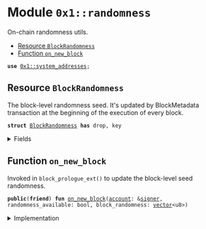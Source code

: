 
<a id="0x1_randomness"></a>

# Module `0x1::randomness`

On-chain randomness utils.


-  [Resource `BlockRandomness`](#0x1_randomness_BlockRandomness)
-  [Function `on_new_block`](#0x1_randomness_on_new_block)


<pre><code><b>use</b> <a href="system_addresses.md#0x1_system_addresses">0x1::system_addresses</a>;
</code></pre>



<a id="0x1_randomness_BlockRandomness"></a>

## Resource `BlockRandomness`

The block-level randomness seed.
It's updated by BlockMetadata transaction at the beginning of the execution of every block.


<pre><code><b>struct</b> <a href="randomness.md#0x1_randomness_BlockRandomness">BlockRandomness</a> <b>has</b> drop, key
</code></pre>



<details>
<summary>Fields</summary>


<dl>
<dt>
<code>block_randomness: <a href="../../aptos-stdlib/../move-stdlib/doc/vector.md#0x1_vector">vector</a>&lt;u8&gt;</code>
</dt>
<dd>

</dd>
</dl>


</details>

<a id="0x1_randomness_on_new_block"></a>

## Function `on_new_block`

Invoked in <code>block_prologue_ext()</code> to update the block-level seed randomness.


<pre><code><b>public</b>(<b>friend</b>) <b>fun</b> <a href="randomness.md#0x1_randomness_on_new_block">on_new_block</a>(<a href="account.md#0x1_account">account</a>: &<a href="../../aptos-stdlib/../move-stdlib/doc/signer.md#0x1_signer">signer</a>, randomness_available: bool, block_randomness: <a href="../../aptos-stdlib/../move-stdlib/doc/vector.md#0x1_vector">vector</a>&lt;u8&gt;)
</code></pre>



<details>
<summary>Implementation</summary>


<pre><code><b>public</b>(<b>friend</b>) <b>fun</b> <a href="randomness.md#0x1_randomness_on_new_block">on_new_block</a>(<a href="account.md#0x1_account">account</a>: &<a href="../../aptos-stdlib/../move-stdlib/doc/signer.md#0x1_signer">signer</a>, randomness_available: bool, block_randomness: <a href="../../aptos-stdlib/../move-stdlib/doc/vector.md#0x1_vector">vector</a>&lt;u8&gt;) <b>acquires</b> <a href="randomness.md#0x1_randomness_BlockRandomness">BlockRandomness</a> {
    <a href="system_addresses.md#0x1_system_addresses_assert_aptos_framework">system_addresses::assert_aptos_framework</a>(<a href="account.md#0x1_account">account</a>);
    <b>if</b> (<b>exists</b>&lt;<a href="randomness.md#0x1_randomness_BlockRandomness">BlockRandomness</a>&gt;(@aptos_framework)) {
        <b>move_from</b>&lt;<a href="randomness.md#0x1_randomness_BlockRandomness">BlockRandomness</a>&gt;(@aptos_framework);
    };
    <b>if</b> (randomness_available) {
        <b>move_to</b>(<a href="account.md#0x1_account">account</a>, <a href="randomness.md#0x1_randomness_BlockRandomness">BlockRandomness</a> { block_randomness })
    };
}
</code></pre>



</details>


[move-book]: https://aptos.dev/move/book/SUMMARY
